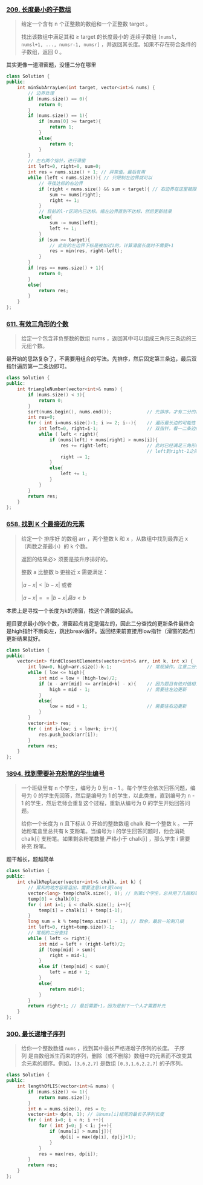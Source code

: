### [209. 长度最小的子数组](https://leetcode-cn.com/problems/minimum-size-subarray-sum/)

> 给定一个含有 n 个正整数的数组和一个正整数 target 。
> 
> 找出该数组中满足其和 ≥ target 的长度最小的 连续子数组 `[numsl, numsl+1, ..., numsr-1, numsr]` ，并返回其长度。如果不存在符合条件的子数组，返回 0 。

其实更像一道滑窗题，没懂二分在哪里

```cpp
class Solution {
public:
    int minSubArrayLen(int target, vector<int>& nums) {
        // 边界处理
        if (nums.size() == 0){
            return 0;
        } 
        if (nums.size() == 1){
            if (nums[0] >= target){
                return 1;
            }
            else{
                return 0;
            }
        }
        // 左右两个指针，进行滑窗
        int left=0, right=0, sum=0;
        int res = nums.size() + 1; // 异常值，最后有用
        while (left < nums.size()){ // 只限制左边界就可以
            // 寻找达标的右边界
            if (right < nums.size() && sum < target){ // 右边界在这里被限制，不会越界
                sum += nums[right];
                right += 1;
            }
            // 目前的l-r区间内已达标。缩左边界直到不达标，然后更新结果
            else{
                sum -= nums[left];
                left += 1;
            }
            if (sum >= target){
                // 此处的左边界下标是被加过1的，计算滑窗长度时不需要+1
                res = min(res, right-left);
            }
        }
        if (res == nums.size() + 1){
            return 0;
        }
        else{
            return res;
        }
    }
};
```

### [611. 有效三角形的个数](https://leetcode-cn.com/problems/valid-triangle-number/)


> 给定一个包含非负整数的数组 nums ，返回其中可以组成三角形三条边的三元组个数。

最开始的思路复杂了，不需要用组合的写法。先排序，然后固定第三条边，最后双指针遍历第一二条边即可。

```cpp
class Solution {
public:
    int triangleNumber(vector<int>& nums) {
        if (nums.size() < 3){
            return 0;
        }
        sort(nums.begin(), nums.end());             // 先排序，才有二分的基本假设
        int res=0;
        for ( int i=nums.size()-1; i >= 2; i--){    // 遍历最长边的可能性
            int left=0, right=i-1;                  // 双指针，看一二条边的可能性
            while ( left < right){
                if (nums[left] + nums[right] > nums[i]){
                    res += right-left;              // 此时已经满足三角形的条件。固定i和right,
                                                    // left到right-1之间任意一个元素做第一条边都可以
                    right -= 1;
                }
                else{
                    left += 1;
                }
            }
        }
        return res;
    }
};
```

### [658. 找到 K 个最接近的元素](https://leetcode-cn.com/problems/find-k-closest-elements/)

> 给定一个 排序好 的数组 arr ，两个整数 k 和 x ，从数组中找到最靠近 x（两数之差最小）的 k 个数。
> 
> 返回的结果必> 须要是按升序排好的。
> 
> 整数 a 比整数 b 更接近 x 需要满足：
> 
> $|a - x| < |b - x|$ 或者
> 
> $|a - x| == |b - x| 且 a < b$

本质上是寻找一个长度为k的滑窗，找这个滑窗的起点。

题目要求最小的k个数，滑窗起点肯定是偏左的，因此二分查找的更新条件最终会是high指针不断向左，跳出break循环。返回结果前直接用low指针（滑窗的起点）更新结果就好。

```cpp
class Solution {
public:
    vector<int> findClosestElements(vector<int>& arr, int k, int x) {
        int low=0, high=arr.size()-k-1;             // 常规操作。注意二分查找的写法。
        while ( low <= high){
            int mid = low + (high-low)/2;
            if (x - arr[mid] <= arr[mid+k] - x){    // 因为题目有绝对值相关描述，此处注意滑窗左右边界与x比大小时的正负号
                high = mid - 1;                     // 需要往左边更新
            }
            else{
                low = mid + 1;                      // 需要往右边更新
            }
        }
        vector<int> res;
        for ( int i=low; i < low+k; i++){
            res.push_back(arr[i]);
        }
        return res;
    }
};
```


### [1894. 找到需要补充粉笔的学生编号](https://leetcode-cn.com/problems/find-the-student-that-will-replace-the-chalk/)

> 一个班级里有 n 个学生，编号为 0 到 n - 1 。每个学生会依次回答问题，编号为 0 的学生先回答，然后是编号为 1 的学生，以此类推，直到编号为 n - 1 的学生，然后老师会重复这个过程，重新从编号为 0 的学生开始回答问题。
> 
> 给你一个长度为 n 且下标从 0 开始的整数数组 chalk 和一个整数 k 。一开始粉笔盒里总共有 k 支粉笔。当编号为 i 的学生回答问题时，他会消耗 chalk[i] 支粉笔。如果剩余粉笔数量 严格小于 chalk[i] ，那么学生 i 需要 补充 粉笔。

题干越长，题越简单

```cpp
class Solution {
public:
    int chalkReplacer(vector<int>& chalk, int k) {
        // 累和的地方容易溢出，需要注意int变long
        vector<long> temp(chalk.size(), 0); // 到第i个学生，总共用了几根粉笔
        temp[0] = chalk[0];
        for ( int i=1; i < chalk.size(); i++){
            temp[i] = chalk[i] + temp[i-1];
        }
        long sum = k % temp[temp.size() - 1]; // 取余，最后一轮剩几根
        int left=0, right=temp.size()-1;
        // 常规的二分查找
        while ( left <= right){
            int mid = left + (right-left)/2;
            if (temp[mid] > sum){
                right = mid-1;
            } 
            else if (temp[mid] < sum){
                left = mid + 1;
            }
            else{
                return mid+1;
            }
        }
        return right+1; // 最后需要+1，因为是到下一个人才需要补充
    }
};
```

### [300. 最长递增子序列](https://leetcode.cn/problems/longest-increasing-subsequence/)
> 给你一个整数数组 `nums` ，找到其中最长严格递增子序列的长度。
> 子序列 是由数组派生而来的序列，删除（或不删除）数组中的元素而不改变其余元素的顺序。例如，`[3,6,2,7]` 是数组 `[0,3,1,6,2,2,7]` 的子序列。

```cpp
class Solution {
public:
    int lengthOfLIS(vector<int>& nums) {
        if (nums.size() <= 1){
            return nums.size();
        }
        int n = nums.size(), res = 0;
        vector<int> dp(n, 1); // 以nums[i]结尾的最长子序列长度
        for ( int i=0; i < n; i ++){
            for ( int j=0; j < i; j++){
                if (nums[i] > nums[j]){
                    dp[i] = max(dp[i], dp[j]+1);
                }
            }
            res = max(res, dp[i]);
        }
        return res;
    }
};
```


